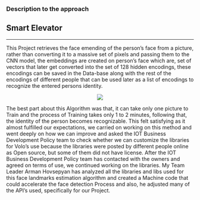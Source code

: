 ### Description to the approach
 
## Smart Elevator
------



This Project retrieves the face emending of the person’s face from a picture,
rather than converting it to a massive set of pixels and passing them to the CNN model,
the embeddings are created on person’s face which are, set of vectors that later
get converted into the set of 128 hidden encodings, these encodings can be saved
in the Data-base along with the rest of the encodings of different people that can
be used later as a list of encodings to recognize the entered persons identity.
<p align="center"><img src = "images/encondings.PNG" ></p>

The best part about this Algorithm was that, it can
take only one picture to Train and the process of Training takes only 1 to 2
minutes, following that, the identity of the person becomes recognizable. This felt
satisfying as it almost fulfilled our expectations, we carried on working on this
method and went deeply on how we can improve and asked the IOT Business
Development Policy team to check whether we can customize the libraries for
Volo’s use because the libraries were posted by different people online as Open
source, but some of them did not have license. After the IOT Business
Development Policy team has contacted with the owners and agreed on terms of
use, we continued working on the libraries. My Team Leader Arman Hovsepyan
has analyzed all the libraries and libs used for this face landmarks estimation
algorithm and created a Machine code that could accelerate the face detection
Process and also, he adjusted many of the API’s used, specifically for our Project.

